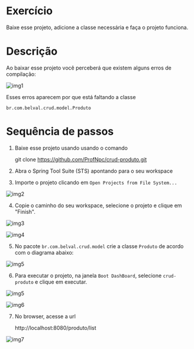 
# Exercício

Baixe esse projeto, adicione a classe necessária e faça o projeto funciona.

# Descrição

Ao baixar esse projeto você perceberá que existem alguns erros de compilação:

![img1](doc/img/img1.jpg)

Esses erros aparecem por que está faltando a classe 

    br.com.belval.crud.model.Produto

# Sequência de passos

1. Baixe esse projeto usando usando o comando 

    git clone https://github.com/ProfNpc/crud-produto.git

2. Abra o Spring Tool Suite (STS) apontando para o seu workspace
3. Importe o projeto clicando em `Open Projects from File System...`

![img2](doc/img/img2.jpg)

4. Copie o caminho do seu workspace, selecione o projeto e clique em "Finish".

![img3](doc/img/img3.jpg)

![img4](doc/img/img4.jpg)

5. No pacote `br.com.belval.crud.model` crie a classe `Produto` de acordo com o diagrama abaixo:

![img5](doc/img/ClasseProduto.jpg)

6. Para executar o projeto, na janela `Boot DashBoard`, selecione `crud-produto` e clique em executar.

![img5](doc/img/img5.jpg)

![img6](doc/img/img6.jpg)

7. No browser, acesse a url

    http://localhost:8080/produto/list


![img7](doc/img/img7.jpg)

